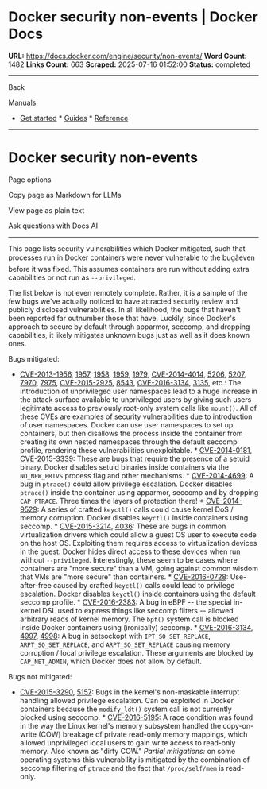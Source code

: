 # Docker security non-events | Docker Docs

**URL:** https://docs.docker.com/engine/security/non-events/
**Word Count:** 1482
**Links Count:** 663
**Scraped:** 2025-07-16 01:52:00
**Status:** completed

---

Back

[Manuals](https://docs.docker.com/manuals/)

  * [Get started](https://docs.docker.com/get-started/)   * [Guides](https://docs.docker.com/guides/)   * [Reference](https://docs.docker.com/reference/)

* * *

# Docker security non-events

Page options

Copy page as Markdown for LLMs

View page as plain text

Ask questions with Docs AI

* * *

This page lists security vulnerabilities which Docker mitigated, such that processes run in Docker containers were never vulnerable to the bugâeven before it was fixed. This assumes containers are run without adding extra capabilities or not run as `--privileged`.

The list below is not even remotely complete. Rather, it is a sample of the few bugs we've actually noticed to have attracted security review and publicly disclosed vulnerabilities. In all likelihood, the bugs that haven't been reported far outnumber those that have. Luckily, since Docker's approach to secure by default through apparmor, seccomp, and dropping capabilities, it likely mitigates unknown bugs just as well as it does known ones.

Bugs mitigated:

  * [CVE-2013-1956](https://cve.mitre.org/cgi-bin/cvename.cgi?name=CVE-2013-1956), [1957](https://cve.mitre.org/cgi-bin/cvename.cgi?name=CVE-2013-1957), [1958](https://cve.mitre.org/cgi-bin/cvename.cgi?name=CVE-2013-1958), [1959](https://cve.mitre.org/cgi-bin/cvename.cgi?name=CVE-2013-1959), [1979](https://cve.mitre.org/cgi-bin/cvename.cgi?name=CVE-2013-1979), [CVE-2014-4014](https://cve.mitre.org/cgi-bin/cvename.cgi?name=CVE-2014-4014), [5206](https://cve.mitre.org/cgi-bin/cvename.cgi?name=CVE-2014-5206), [5207](https://cve.mitre.org/cgi-bin/cvename.cgi?name=CVE-2014-5207), [7970](https://cve.mitre.org/cgi-bin/cvename.cgi?name=CVE-2014-7970), [7975](https://cve.mitre.org/cgi-bin/cvename.cgi?name=CVE-2014-7975), [CVE-2015-2925](https://cve.mitre.org/cgi-bin/cvename.cgi?name=CVE-2015-2925), [8543](https://cve.mitre.org/cgi-bin/cvename.cgi?name=CVE-2015-8543), [CVE-2016-3134](https://cve.mitre.org/cgi-bin/cvename.cgi?name=CVE-2016-3134), [3135](https://cve.mitre.org/cgi-bin/cvename.cgi?name=CVE-2016-3135), etc.: The introduction of unprivileged user namespaces lead to a huge increase in the attack surface available to unprivileged users by giving such users legitimate access to previously root-only system calls like `mount()`. All of these CVEs are examples of security vulnerabilities due to introduction of user namespaces. Docker can use user namespaces to set up containers, but then disallows the process inside the container from creating its own nested namespaces through the default seccomp profile, rendering these vulnerabilities unexploitable.   * [CVE-2014-0181](https://cve.mitre.org/cgi-bin/cvename.cgi?name=CVE-2014-0181), [CVE-2015-3339](https://cve.mitre.org/cgi-bin/cvename.cgi?name=CVE-2015-3339): These are bugs that require the presence of a setuid binary. Docker disables setuid binaries inside containers via the `NO_NEW_PRIVS` process flag and other mechanisms.   * [CVE-2014-4699](https://cve.mitre.org/cgi-bin/cvename.cgi?name=CVE-2014-4699): A bug in `ptrace()` could allow privilege escalation. Docker disables `ptrace()` inside the container using apparmor, seccomp and by dropping `CAP_PTRACE`. Three times the layers of protection there\!   * [CVE-2014-9529](https://cve.mitre.org/cgi-bin/cvename.cgi?name=CVE-2014-9529): A series of crafted `keyctl()` calls could cause kernel DoS / memory corruption. Docker disables `keyctl()` inside containers using seccomp.   * [CVE-2015-3214](https://cve.mitre.org/cgi-bin/cvename.cgi?name=CVE-2015-3214), [4036](https://cve.mitre.org/cgi-bin/cvename.cgi?name=CVE-2015-4036): These are bugs in common virtualization drivers which could allow a guest OS user to execute code on the host OS. Exploiting them requires access to virtualization devices in the guest. Docker hides direct access to these devices when run without `--privileged`. Interestingly, these seem to be cases where containers are "more secure" than a VM, going against common wisdom that VMs are "more secure" than containers.   * [CVE-2016-0728](https://cve.mitre.org/cgi-bin/cvename.cgi?name=CVE-2016-0728): Use-after-free caused by crafted `keyctl()` calls could lead to privilege escalation. Docker disables `keyctl()` inside containers using the default seccomp profile.   * [CVE-2016-2383](https://cve.mitre.org/cgi-bin/cvename.cgi?name=CVE-2016-2383): A bug in eBPF -- the special in-kernel DSL used to express things like seccomp filters -- allowed arbitrary reads of kernel memory. The `bpf()` system call is blocked inside Docker containers using \(ironically\) seccomp.   * [CVE-2016-3134](https://cve.mitre.org/cgi-bin/cvename.cgi?name=CVE-2016-3134), [4997](https://cve.mitre.org/cgi-bin/cvename.cgi?name=CVE-2016-4997), [4998](https://cve.mitre.org/cgi-bin/cvename.cgi?name=CVE-2016-4998): A bug in setsockopt with `IPT_SO_SET_REPLACE`, `ARPT_SO_SET_REPLACE`, and `ARPT_SO_SET_REPLACE` causing memory corruption / local privilege escalation. These arguments are blocked by `CAP_NET_ADMIN`, which Docker does not allow by default.

Bugs not mitigated:

  * [CVE-2015-3290](https://cve.mitre.org/cgi-bin/cvename.cgi?name=CVE-2015-3290), [5157](https://cve.mitre.org/cgi-bin/cvename.cgi?name=CVE-2015-5157): Bugs in the kernel's non-maskable interrupt handling allowed privilege escalation. Can be exploited in Docker containers because the `modify_ldt()` system call is not currently blocked using seccomp.   * [CVE-2016-5195](https://cve.mitre.org/cgi-bin/cvename.cgi?name=CVE-2016-5195): A race condition was found in the way the Linux kernel's memory subsystem handled the copy-on-write \(COW\) breakage of private read-only memory mappings, which allowed unprivileged local users to gain write access to read-only memory. Also known as "dirty COW." _Partial mitigations:_ on some operating systems this vulnerability is mitigated by the combination of seccomp filtering of `ptrace` and the fact that `/proc/self/mem` is read-only.